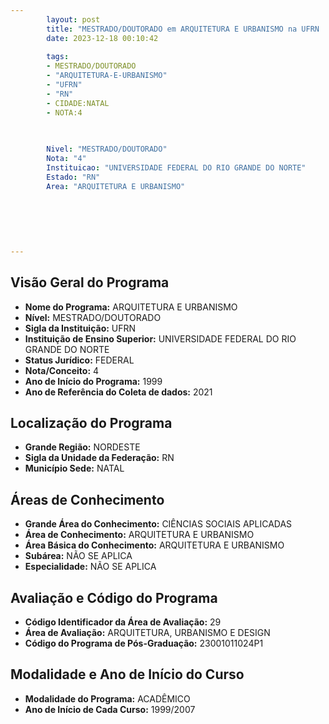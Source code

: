 ```yaml
---
        layout: post
        title: "MESTRADO/DOUTORADO em ARQUITETURA E URBANISMO na UFRN  "
        date: 2023-12-18 00:10:42
     
        tags:
        - MESTRADO/DOUTORADO
        - "ARQUITETURA-E-URBANISMO"
        - "UFRN"
        - "RN"
        - CIDADE:NATAL
        - NOTA:4
        
       

        Nivel: "MESTRADO/DOUTORADO"
        Nota: "4"
        Instituicao: "UNIVERSIDADE FEDERAL DO RIO GRANDE DO NORTE"
        Estado: "RN"
        Area: "ARQUITETURA E URBANISMO"
        
        
        
        
        
        
---
```

## Visão Geral do Programa
- **Nome do Programa:** ARQUITETURA E URBANISMO
- **Nível:** MESTRADO/DOUTORADO
- **Sigla da Instituição:** UFRN
- **Instituição de Ensino Superior:** UNIVERSIDADE FEDERAL DO RIO GRANDE DO NORTE
- **Status Jurídico:** FEDERAL
- **Nota/Conceito:** 4
- **Ano de Início do Programa:** 1999
- **Ano de Referência do Coleta de dados:** 2021

## Localização do Programa
- **Grande Região:** NORDESTE
- **Sigla da Unidade da Federação:** RN
- **Município Sede:** NATAL

## Áreas de Conhecimento
- **Grande Área do Conhecimento:** CIÊNCIAS SOCIAIS APLICADAS
- **Área de Conhecimento:** ARQUITETURA E URBANISMO
- **Área Básica do Conhecimento:** ARQUITETURA E URBANISMO
- **Subárea:** NÃO SE APLICA
- **Especialidade:** NÃO SE APLICA

## Avaliação e Código do Programa
- **Código Identificador da Área de Avaliação:** 29
- **Área de Avaliação:** ARQUITETURA, URBANISMO E DESIGN
- **Código do Programa de Pós-Graduação:** 23001011024P1


## Modalidade e Ano de Início do Curso
- **Modalidade do Programa:** ACADÊMICO
- **Ano de Início de Cada Curso:** 1999/2007
